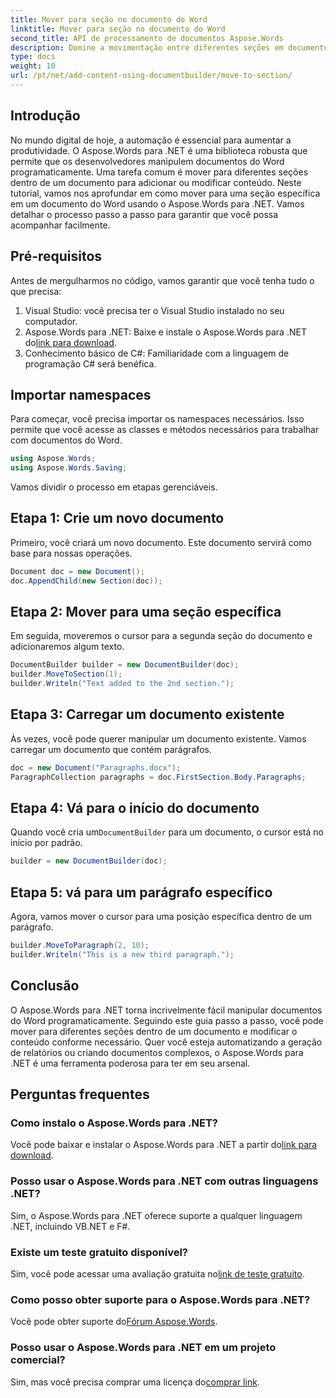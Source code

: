 ```yaml
---
title: Mover para seção no documento do Word
linktitle: Mover para seção no documento do Word
second_title: API de processamento de documentos Aspose.Words
description: Domine a movimentação entre diferentes seções em documentos do Word usando o Aspose.Words para .NET com nosso guia detalhado passo a passo.
type: docs
weight: 10
url: /pt/net/add-content-using-documentbuilder/move-to-section/
---
```

## Introdução

No mundo digital de hoje, a automação é essencial para aumentar a produtividade. O Aspose.Words para .NET é uma biblioteca robusta que permite que os desenvolvedores manipulem documentos do Word programaticamente. Uma tarefa comum é mover para diferentes seções dentro de um documento para adicionar ou modificar conteúdo. Neste tutorial, vamos nos aprofundar em como mover para uma seção específica em um documento do Word usando o Aspose.Words para .NET. Vamos detalhar o processo passo a passo para garantir que você possa acompanhar facilmente.

## Pré-requisitos

Antes de mergulharmos no código, vamos garantir que você tenha tudo o que precisa:

1. Visual Studio: você precisa ter o Visual Studio instalado no seu computador.
2.  Aspose.Words para .NET: Baixe e instale o Aspose.Words para .NET do[link para download](https://releases.aspose.com/words/net/).
3. Conhecimento básico de C#: Familiaridade com a linguagem de programação C# será benéfica.

## Importar namespaces

Para começar, você precisa importar os namespaces necessários. Isso permite que você acesse as classes e métodos necessários para trabalhar com documentos do Word.

```csharp
using Aspose.Words;
using Aspose.Words.Saving;
```

Vamos dividir o processo em etapas gerenciáveis.

## Etapa 1: Crie um novo documento

Primeiro, você criará um novo documento. Este documento servirá como base para nossas operações.

```csharp
Document doc = new Document();
doc.AppendChild(new Section(doc));
```

## Etapa 2: Mover para uma seção específica

Em seguida, moveremos o cursor para a segunda seção do documento e adicionaremos algum texto.

```csharp
DocumentBuilder builder = new DocumentBuilder(doc);
builder.MoveToSection(1);
builder.Writeln("Text added to the 2nd section.");
```

## Etapa 3: Carregar um documento existente

Às vezes, você pode querer manipular um documento existente. Vamos carregar um documento que contém parágrafos.

```csharp
doc = new Document("Paragraphs.docx");
ParagraphCollection paragraphs = doc.FirstSection.Body.Paragraphs;
```

## Etapa 4: Vá para o início do documento

Quando você cria um`DocumentBuilder` para um documento, o cursor está no início por padrão.

```csharp
builder = new DocumentBuilder(doc);
```

## Etapa 5: vá para um parágrafo específico

Agora, vamos mover o cursor para uma posição específica dentro de um parágrafo.

```csharp
builder.MoveToParagraph(2, 10);
builder.Writeln("This is a new third paragraph.");
```

## Conclusão

O Aspose.Words para .NET torna incrivelmente fácil manipular documentos do Word programaticamente. Seguindo este guia passo a passo, você pode mover para diferentes seções dentro de um documento e modificar o conteúdo conforme necessário. Quer você esteja automatizando a geração de relatórios ou criando documentos complexos, o Aspose.Words para .NET é uma ferramenta poderosa para ter em seu arsenal.

## Perguntas frequentes

### Como instalo o Aspose.Words para .NET?
 Você pode baixar e instalar o Aspose.Words para .NET a partir do[link para download](https://releases.aspose.com/words/net/).

### Posso usar o Aspose.Words para .NET com outras linguagens .NET?
Sim, o Aspose.Words para .NET oferece suporte a qualquer linguagem .NET, incluindo VB.NET e F#.

### Existe um teste gratuito disponível?
 Sim, você pode acessar uma avaliação gratuita no[link de teste gratuito](https://releases.aspose.com/).

### Como posso obter suporte para o Aspose.Words para .NET?
 Você pode obter suporte do[Fórum Aspose.Words](https://forum.aspose.com/c/words/8).

### Posso usar o Aspose.Words para .NET em um projeto comercial?
 Sim, mas você precisa comprar uma licença do[comprar link](https://purchase.aspose.com/buy).
